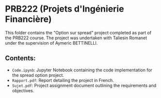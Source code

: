 # PRB222 (Projets d'Ingénierie Financière)

This folder contains the "Option sur spread" project completed as part of the PRB222 course. The project was undertaken with Taliesin Romanet under the supervision of Aymeric BETTINELLI.

## Contents:

- `Code.ipynb`: Jupyter Notebook containing the code implementation for the spread option project.
- `Rapport.pdf`: Report detailing the project in French.
- `Sujet.pdf`: Project assignment document outlining the requirements and objectives.
